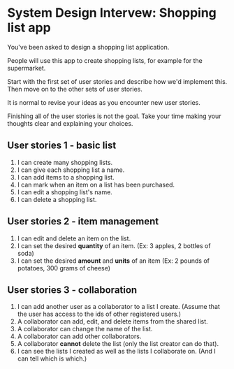 # System Design Intervew: Shopping list app
You've been asked to design a shopping list application.

People will use this app to create shopping lists, for example for the supermarket.

Start with the first set of user stories and describe how we'd implement this. Then move on to the other sets of user stories.

It is normal to revise your ideas as you encounter new user stories.

Finishing all of the user stories is not the goal. Take your time making your thoughts clear and explaining your choices.

## User stories 1 - basic list
1. I can create many shopping lists.
1. I can give each shopping list a name.
1. I can add items to a shopping list.
1. I can mark when an item on a list has been purchased.
1. I can edit a shopping list's name.
1. I can delete a shopping list.

## User stories 2 - item management
1. I can edit and delete an item on the list.
1. I can set the desired **quantity** of an item. (Ex: 3 apples, 2 bottles of soda)
1. I can set the desired **amount** and **units** of an item (Ex: 2 pounds of potatoes, 300 grams of cheese)

## User stories 3 - collaboration
1. I can add another user as a collaborator to a list I create. (Assume that the user has access to the ids of other registered users.)
1. A collaborator can add, edit, and delete items from the shared list.
1. A collaborator can change the name of the list.
1. A collaborator can add other collaborators.
1. A collaborator **cannot** delete the list (only the list creator can do that).
1. I can see the lists I created as well as the lists I collaborate on. (And I can tell which is which.)
